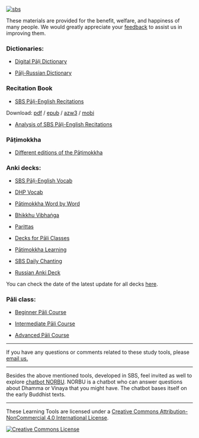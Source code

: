 
[![sbs](https://github.com/sasanarakkha/study-tools/assets/39419221/9dbb14c8-a207-4456-8be5-00646cac0d6b)](http://sasanarakkha.org/)


These materials are provided for the benefit, welfare, and happiness of many people. We would greatly appreciate your [feedback](https://docs.google.com/forms/d/e/1FAIpQLSeA7LgF9KnCGWw1_HysqKpgD4eg4Hjo3ZFG7GcL53nsIETDCw/viewform?) to assist us in improving them.

### Dictionaries:

- [Digital Pāḷi Dictionary](https://digitalpalidictionary.github.io/)

<!-- - [SBS Pāḷi-English Dictionary](https://sasanarakkha.github.io/study-tools/dict/sbs-pali-dictionary.html) -->

- [Pāḷi-Russian Dictionary](https://digitalpalidictionary.github.io/rus/)

<!-- - [Devamitta Pāḷi Study](https://sasanarakkha.github.io/study-tools/dict/dps.html) -->

### Recitation Book

- [SBS Pāḷi-English Recitations](https://sasanarakkha.org/2019/09/08/sbs-pali-english-recitations/)

Download: [pdf](https://github.com/sasanarakkha/pali-english-recitations/releases/latest/download/SBS_Pali-English_Recitations.pdf) / [epub](https://github.com/sasanarakkha/pali-english-recitations/releases/latest/download/SBS_Pali-English_Recitations.epub) / [azw3](https://github.com/sasanarakkha/pali-english-recitations/releases/latest/download/SBS_Pali-English_Recitations.azw3) / [mobi](https://github.com/sasanarakkha/pali-english-recitations/releases/latest/download/SBS_Pali-English_Recitations.mobi)

- [Analysis of SBS Pāḷi-English Recitations](https://sasanarakkha.github.io/study-tools/sbs-per-analysis.html)

### Pāṭimokkha

- [Different editions of the Pāṭimokkha](https://sasanarakkha.github.io/study-tools/patimokkha.html)

### Anki decks:

- [SBS Pāḷi-English Vocab](https://sasanarakkha.github.io/study-tools/anki-decks/sbs-pali-english-vocab.html)

- [DHP Vocab](https://sasanarakkha.github.io/study-tools/anki-decks/dhp-vocab.html)

- [Pātimokkha Word by Word](https://sasanarakkha.github.io/study-tools/anki-decks/patimokkha-word-by-word.html)

- [Bhikkhu Vibhaṅga](https://sasanarakkha.github.io/study-tools/anki-decks/vibhanga.html)

- [Parittas](https://sasanarakkha.github.io/study-tools/anki-decks/parittas.html)

- [Decks for Pāli Classes](https://sasanarakkha.github.io/study-tools/pali-class/update-anki-class.html)

- [Pātimokkha Learning](https://sasanarakkha.github.io/study-tools/anki-decks/patimokkha-learning.html)

- [SBS Daily Chanting](https://sasanarakkha.github.io/study-tools/anki-decks/sbs-daily-chanting.html)

- [Russian Anki Deck](https://sasanarakkha.github.io/study-tools/anki-decks/ru-pali-vocab.html)


<!-- - [Sutta Piṭaka Vocab](https://sasanarakkha.github.io/study-tools/anki-decks/sutta-pitaka-vocab.html) -->

<!-- - [Roots](https://sasanarakkha.github.io/study-tools/anki-decks/roots.html) -->


You can check the date of the latest update for all decks  [here](https://github.com/sasanarakkha/study-tools/releases/latest).

<!-- - [DHP Learning](https://sasanarakkha.github.io/study-tools/anki-decks/dhp-learning.html) -->
<!-- - [Sutta Q&A](https://sasanarakkha.github.io/study-tools/anki-decks/sutta-q-a.html) -->
<!-- - [Ñāṇatiloka Buddhist Dictionary](https://sasanarakkha.github.io/study-tools/anki-decks/nanatiloka.html) -->
<!-- - [Reading Common Pāli Phrases](https://sasanarakkha.github.io/study-tools/anki-decks/reading-common-pali-phrases.html) -->

### Pāli class:

- [Beginner Pāli Course](https://sasanarakkha.github.io/study-tools/pali-class/pali-class.html)

- [Intermediate Pāli Course](https://sasanarakkha.github.io/study-tools/pali-class/pali-class-inter.html)

- [Advanced Pāli Course](https://sasanarakkha.github.io/study-tools/pali-class/pali-class-adv.html)

----------

If you have any questions or comments related to these study tools, please [email us.](mailto:studytools@sasanarakkha.org)

-----------

Besides the above mentioned tools, developed in SBS, feel invited as well to explore [chatbot NORBU](https://norbu-ai.org/ebt/). NORBU is a chatbot who can answer questions about Dhamma or Vinaya that you might have. The chatbot bases itself on the early Buddhist texts.

---

These Learning Tools are licensed under a [Creative Commons Attribution-NonCommercial 4.0 International License](http://creativecommons.org/licenses/by-nc/4.0/).

<a rel="license" href="http://creativecommons.org/licenses/by-nc/4.0/"><img alt="Creative Commons License" style="border-width:0" src="https://i.creativecommons.org/l/by-nc/4.0/88x31.png" /></a><br />

